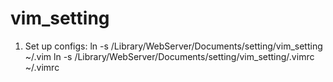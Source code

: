 # vim_setting
1. Set up configs:
    ln -s /Library/WebServer/Documents/setting/vim_setting ~/.vim
    ln -s /Library/WebServer/Documents/setting/vim_setting/.vimrc ~/.vimrc

